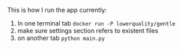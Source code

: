 This is how I run the app currently:

1. In one terminal tab `docker run -P lowerquality/gentle`
1. make sure settings section refers to existent files
1. on another tab `python main.py`

